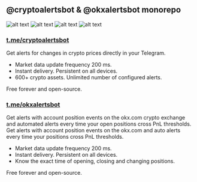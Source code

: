 ## @cryptoaIertsbot & **@okxalertsbot** monorepo

</h1>

![alt text](https://img.shields.io/badge/TypeScript-3178C6.svg?style=for-the-badge&logo=TypeScript&logoColor=white) ![alt text](https://img.shields.io/badge/Turborepo-EF4444.svg?style=for-the-badge&logo=Turborepo&logoColor=white) ![alt text](https://img.shields.io/badge/Telegram-26A5E4.svg?style=for-the-badge&logo=Telegram&logoColor=white) ![alt text](https://img.shields.io/badge/Next.js-000000.svg?style=for-the-badge&logo=nextdotjs&logoColor=white)

### [t.me/cryptoaIertsbot](https://t.me/cryptoaiertsbot)

Get alerts for changes in crypto prices directly in your Telegram.

- Market data update frequency 200 ms.
- Instant delivery. Persistent on all devices.
- 600+ crypto assets. Unlimited number of configured alerts.

Free forever and open-source.

### [t.me/okxalertsbot](https://t.me/okxalertsbot)

Get alerts with account position events on the okx.com crypto exchange and automated alerts every time your open positions cross PnL thresholds.
Get alerts with account position events on the okx.com and auto alerts every time your positions cross PnL thresholds.

- Market data update frequency 200 ms.
- Instant delivery. Persistent on all devices.
- Know the exact time of opening, closing and changing positions.

Free forever and open-source.
